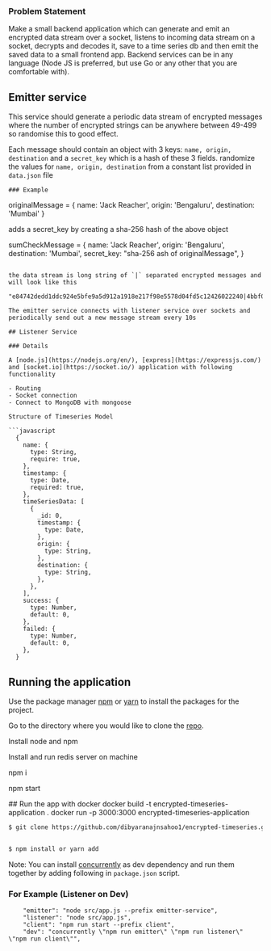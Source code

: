 

### Problem Statement

Make a small backend application which can generate and emit an encrypted data stream over a socket, listens to incoming data stream on a socket, decrypts and decodes it, save to a time series db and then emit the saved data to a small frontend app. Backend services can be in any language (Node JS is preferred, but use Go or any other that you are comfortable with).


## Emitter service
This service should generate a periodic data stream of encrypted messages where the number of encrypted strings can be anywhere between 49-499 so randomise this to good effect.

Each message should contain an object with 3 keys: `name, origin, destination` and a `secret_key` which is a hash of these 3 fields. randomize the values for `name, origin, destination` from a constant list provided in `data.json` file

```
### Example

```
originalMessage = {
  name: 'Jack Reacher',
  origin: 'Bengaluru',
  destination: 'Mumbai'
}

adds a secret_key by creating a sha-256 hash of the above object

sumCheckMessage = {
  name: 'Jack Reacher',
  origin: 'Bengaluru',
  destination: 'Mumbai',
  secret_key: "sha-256 ash of originalMessage",
}




```

the data stream is long string of `|` separated encrypted messages and will look like this

"e84742dedd1ddc924e5bfe9a5d912a1918e217f98e5578d04fd5c12426022240|4bbf088f4fc646d7a65b1f84172a59f665a09beb226368ff53d46a5edfd75dc6|3743c3ff07694a3e5540dfc14d57dcfdd6868439f9b5b83162be9162d8032999|26ccd3d082227c49907af7d3e4f19aec764f73d20b73ca4337df818b68cf6975|8d5c45f45be31d657dd58ae4e2c8222f61a779ad11fe36da7b00511ac2b5c01a|e97451a0c72d4202915f6c43b48bc4c0a500851e4c71b66b51b3a588e6522316|99624125591ebecb2c4e34695bf8d1e8a36b73087fd0c8e6c4fad087fa244d5c|b70ed78f5befa9c64ecd9ddcb64f18868ba86debf6b833ce440bcb772be3171c|a9bec91a127fb7b76a462fadeac5090b8dc753841f1fd54ac758f4cdb9af5fc0|2c345c51005cd0b0df92b089dba17e82e321725f539b1cdfceebd6eab69c336a"

The emitter service connects with listener service over sockets and periodically send out a new message stream every 10s

## Listener Service

### Details

A [node.js](https://nodejs.org/en/), [express](https://expressjs.com/) and [socket.io](https://socket.io/) application with following functionality

- Routing
- Socket connection
- Connect to MongoDB with mongoose

Structure of Timeseries Model

```javascript
  {
    name: {
      type: String,
      require: true,
    },
    timestamp: {
      type: Date,
      required: true,
    },
    timeSeriesData: [
      {
        _id: 0,
        timestamp: {
          type: Date,
        },
        origin: {
          type: String,
        },
        destination: {
          type: String,
        },
      },
    ],
    success: {
      type: Number,
      default: 0,
    },
    failed: {
      type: Number,
      default: 0,
    },
  }
```


## Running the application

Use the package manager [npm](https://www.npmjs.com/) or [yarn](https://yarnpkg.com/) to install the packages for the project.

Go to the directory where you would like to clone the [repo](https://github.com/KunjManiar/encrypted-timeseries.git).

<p>Install node and npm<p>
<p>Install and run redis server on machine<p>
<p>npm i<p>
<p>npm start<p>
## Run the app with docker
docker build -t encrypted-timeseries-application .
docker run -p 3000:3000 encrypted-timeseries-application

```sh
$ git clone https://github.com/dibyaranajnsahoo1/encrypted-timeseries.git


$ npm install or yarn add

```

Note: You can install [concurrently](https://www.npmjs.com/package/concurrently) as dev dependency and run them together by adding following in `package.json` script.

### For Example (Listener on Dev)

```
    "emitter": "node src/app.js --prefix emitter-service",
    "listener": "node src/app.js",
    "client": "npm run start --prefix client",
    "dev": "concurrently \"npm run emitter\" \"npm run listener\" \"npm run client\"",

```
